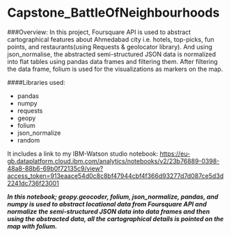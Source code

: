 # Capstone_BattleOfNeighbourhoods
###Overview:
In this project, Foursquare API is used to abstract cartographical features about Ahmedabad city i.e. hotels, top-picks, fun points, and restaurants(using Requests & geolocator library). And using json_normalise, the abstracted semi-structured JSON data is normalized into flat tables using pandas data frames and filtering them. After filtering the data frame, folium is used for the visualizations as markers on the map.      


####Libraries used:
* pandas
* numpy
* requests
* geopy
* folium
* json_normalize
* random



It includes a link to my IBM-Watson studio notebook:
https://eu-gb.dataplatform.cloud.ibm.com/analytics/notebooks/v2/23b76889-0398-48a8-88b6-69b0f72135c9/view?access_token=913eaace54d0c8c8bf47944cbf4f366d93277d7d087ce5d3d2241dc736f23001


___In this notebook; geopy.geocoder, folium, json_normalize, pandas, and numpy is used to abstract locational data from Foursquare API and normalize the semi-structured JSON data into data frames and then using the abstracted data, all the cartographical details is pointed on the map with folium.___  
